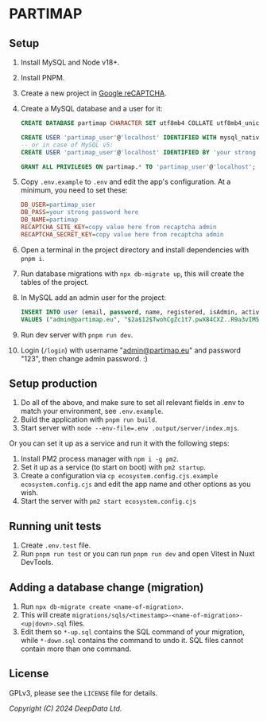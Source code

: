 # PARTIMAP

## Setup

1. Install MySQL and Node v18+.
2. Install PNPM.
3. Create a new project in [Google reCAPTCHA](https://www.google.com/recaptcha/admin).
4. Create a MySQL database and a user for it:

    ```sql
    CREATE DATABASE partimap CHARACTER SET utf8mb4 COLLATE utf8mb4_unicode_ci;

    CREATE USER 'partimap_user'@'localhost' IDENTIFIED WITH mysql_native_password BY 'your strong password here';
    -- or in case of MySQL v5:
    CREATE USER 'partimap_user'@'localhost' IDENTIFIED BY 'your strong password here';

    GRANT ALL PRIVILEGES ON partimap.* TO 'partimap_user'@'localhost';
    ```

5. Copy `.env.example` to `.env` and edit the app's configuration. At a minimum, you need to set these:
    ```ini
    DB_USER=partimap_user
    DB_PASS=your strong password here
    DB_NAME=partimap
    RECAPTCHA_SITE_KEY=copy value here from recaptcha admin
    RECAPTCHA_SECRET_KEY=copy value here from recaptcha admin
    ```
6. Open a terminal in the project directory and install dependencies with `pnpm i`.
7. Run database migrations with `npx db-migrate up`, this will create the tables of the project.
8. In MySQL add an admin user for the project:
    ```sql
    INSERT INTO user (email, password, name, registered, isAdmin, active)
    VALUES ("admin@partimap.eu", "$2a$12$TwohCgZc1t7.pwX84CXZ..R9a3vIM5qWb5RaqcJZokUCNEjmLxXBq", "Admin", 0, 1, 1);
    ```
9. Run dev server with `pnpm run dev`.
10. Login (`/login`) with username "admin@partimap.eu" and password "123", then change admin password. :)

## Setup production

1. Do all of the above, and make sure to set all relevant fields in .env to match your environment, see `.env.example`.
2. Build the application with `pnpm run build`.
3. Start server with `node --env-file=.env .output/server/index.mjs`.

Or you can set it up as a service and run it with the following steps:

1. Install PM2 process manager with `npm i -g pm2`.
2. Set it up as a service (to start on boot) with `pm2 startup`.
3. Create a configuration via `cp ecosystem.config.cjs.example ecosystem.config.cjs` and edit the app name and other options as you wish.
4. Start the server with `pm2 start ecosystem.config.cjs`

## Running unit tests

1. Create `.env.test` file.
2. Run `pnpm run test` or you can run `pnpm run dev` and open Vitest in Nuxt DevTools.

## Adding a database change (migration)

1. Run `npx db-migrate create <name-of-migration>`.
2. This will create `migrations/sqls/<timestamp>-<name-of-migration>-<up|down>.sql` files.
3. Edit them so `*-up.sql` contains the SQL command of your migration, while `*-down.sql` contains the command to undo it. SQL files cannot contain more than one command.

## License

GPLv3, please see the `LICENSE` file for details.

_Copyright (C) 2024 DeepData Ltd._
